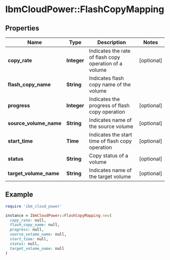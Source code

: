 # IbmCloudPower::FlashCopyMapping

## Properties

| Name | Type | Description | Notes |
| ---- | ---- | ----------- | ----- |
| **copy_rate** | **Integer** | Indicates the rate of flash copy operation of a volume | [optional] |
| **flash_copy_name** | **String** | Indicates flash copy name of the volume |  |
| **progress** | **Integer** | Indicates the progress of flash copy operation | [optional] |
| **source_volume_name** | **String** | Indicates name of the source volume | [optional] |
| **start_time** | **Time** | Indicates the start time of flash copy operation | [optional] |
| **status** | **String** | Copy status of a volume | [optional] |
| **target_volume_name** | **String** | Indicates name of the target volume | [optional] |

## Example

```ruby
require 'ibm_cloud_power'

instance = IbmCloudPower::FlashCopyMapping.new(
  copy_rate: null,
  flash_copy_name: null,
  progress: null,
  source_volume_name: null,
  start_time: null,
  status: null,
  target_volume_name: null
)
```


